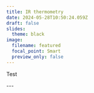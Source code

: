 ```yaml
---
title: IR thermometry
date: 2024-05-28T10:50:24.059Z
draft: false
slides:
  theme: black
image:
  filename: featured
  focal_point: Smart
  preview_only: false
---
```

T﻿est

\-﻿--